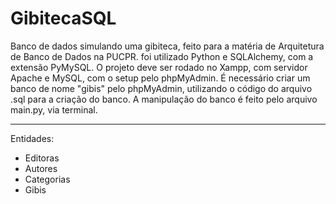 # GibitecaSQL
Banco de dados simulando uma gibiteca, feito para a matéria de Arquitetura de Banco de Dados na PUCPR.
foi utilizado Python e SQLAlchemy, com a extensão PyMySQL.
O projeto deve ser rodado no Xampp, com servidor Apache e MySQL, com o setup pelo phpMyAdmin. É necessário 
criar um banco de nome "gibis" pelo phpMyAdmin, utilizando o código do arquivo .sql para a criação do banco. 
A manipulação do banco é feito pelo arquivo main.py, via terminal.
_______________________________________________________________________________________________________
Entidades:
- Editoras
- Autores
- Categorias
- Gibis
